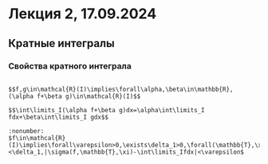# Лекция 2, 17.09.2024

## Кратные интегралы

### Свойства кратного интеграла

```{prf:proposition} Линейность

$$f,g\in\mathcal{R}(I)\implies\forall\alpha,\beta\in\mathbb{R}, (\alpha f+\beta g)\in\mathcal{R}(I)$$

$$\int\limits_I(\alpha f+\beta g)dx=\alpha\int\limits_I fdx+\beta\int\limits_I gdx$$
```

```{prf:proof}
:nonumber:
$f\in\mathcal{R}(I)\implies\forall\varepsilon>0,\exists\delta_1>0,\forall(\mathbb{T},\xi)\colon\delta_{\mathbb{T}}<\delta_1,|\sigma(f,\mathbb{T},\xi)-\int\limits_Ifdx|<\varepsilon$
```